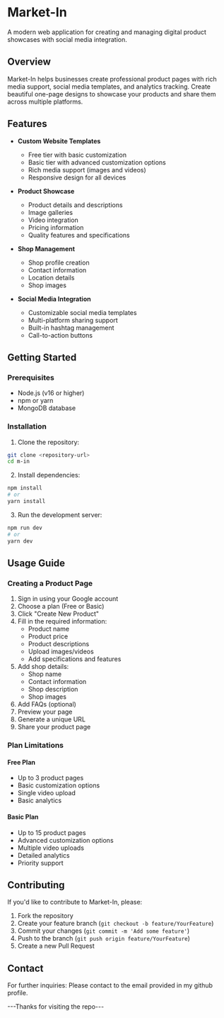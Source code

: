 # Market-In

A modern web application for creating and managing digital product showcases with social media integration.

## Overview

Market-In helps businesses create professional product pages with rich media support, social media templates, and analytics tracking. Create beautiful one-page designs to showcase your products and share them across multiple platforms.

## Features

- **Custom Website Templates**
  - Free tier with basic customization
  - Basic tier with advanced customization options
  - Rich media support (images and videos)
  - Responsive design for all devices

- **Product Showcase**
  - Product details and descriptions
  - Image galleries
  - Video integration
  - Pricing information
  - Quality features and specifications

- **Shop Management**
  - Shop profile creation
  - Contact information
  - Location details
  - Shop images

- **Social Media Integration**
  - Customizable social media templates
  - Multi-platform sharing support
  - Built-in hashtag management
  - Call-to-action buttons

## Getting Started

### Prerequisites

- Node.js (v16 or higher)
- npm or yarn
- MongoDB database

### Installation

1. Clone the repository:
```bash
git clone <repository-url>
cd m-in
```

2. Install dependencies:
```bash
npm install
# or
yarn install
```

3. Run the development server:
```bash
npm run dev
# or
yarn dev
```

## Usage Guide

### Creating a Product Page

1. Sign in using your Google account
2. Choose a plan (Free or Basic)
3. Click "Create New Product"
4. Fill in the required information:
   - Product name
   - Product price
   - Product descriptions
   - Upload images/videos
   - Add specifications and features
5. Add shop details:
   - Shop name
   - Contact information
   - Shop description
   - Shop images
6. Add FAQs (optional)
7. Preview your page
8. Generate a unique URL
9. Share your product page

### Plan Limitations

#### Free Plan
- Up to 3 product pages
- Basic customization options
- Single video upload
- Basic analytics

#### Basic Plan
- Up to 15 product pages
- Advanced customization options
- Multiple video uploads
- Detailed analytics
- Priority support

## Contributing

If you'd like to contribute to Market-In, please:

1. Fork the repository
2. Create your feature branch (`git checkout -b feature/YourFeature`)
3. Commit your changes (`git commit -m 'Add some feature'`)
4. Push to the branch (`git push origin feature/YourFeature`)
5. Create a new Pull Request


## Contact

For further inquiries: Please contact to the email provided in my github profile. 

---Thanks for visiting the repo---
